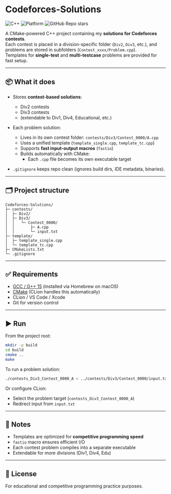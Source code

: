 # Codeforces-Solutions

![C++](https://img.shields.io/badge/Language-C++-blue)
![Platform](https://img.shields.io/badge/IDE-CLion%20%7C%20VS%20Code%20%7C%20Xcode-orange)
![GitHub Repo stars](https://img.shields.io/github/stars/IDGwork/Codeforces-Solutions?style=social)

A CMake-powered C++ project containing my **solutions for Codeforces contests**.  
Each contest is placed in a division-specific folder (`Div2`, `Div3`, etc.), and problems are stored in subfolders (`Contest_xxxx/Problem.cpp`).  
Templates for **single-test** and **multi-testcase** problems are provided for fast setup.

---

## 📦 What it does

- Stores **contest-based solutions**:
    - Div2 contests
    - Div3 contests
    - (extendable to Div1, Div4, Educational, etc.)
- Each problem solution:
    - Lives in its own contest folder: `contests/Div3/Contest_0000/A.cpp`
    - Uses a unified template (`template_single.cpp`, `template_tc.cpp`)
    - Supports **fast input-output macros** (`fastio`)
    - Builds automatically with CMake:
      - Each `.cpp` file becomes its own executable target

- `.gitignore` keeps repo clean (ignores build dirs, IDE metadata, binaries).

---

## 🗂 Project structure

```
Codeforces-Solutions/
├─ contests/
│  ├─ Div2/
│  ├─ Div3/
│  │   └─ Contest_0000/
│  │       ├─ A.cpp
│  │       └─ input.txt
├─ template/
│  ├─ template_single.cpp
│  └─ template_tc.cpp
├─ CMakeLists.txt
└─ .gitignore
```

---

## ✅ Requirements

- [GCC / G++ 15](https://gcc.gnu.org/) (installed via Homebrew on macOS)
- [CMake](https://cmake.org/) (CLion handles this automatically)
- CLion / VS Code / Xcode
- Git for version control

---

## ▶️ Run

From the project root:

```bash
mkdir -p build
cd build
cmake ..
make
```

To run a problem solution:

```bash
./contests_Div3_Contest_0000_A < ../contests/Div3/Contest_0000/input.txt
```

Or configure CLion:
- Select the problem target (`contests_Div3_Contest_0000_A`)
- Redirect input from `input.txt`

---

## 📌 Notes

- Templates are optimized for **competitive programming speed**
- `fastio` macro ensures efficient I/O
- Each contest problem compiles into a separate executable
- Extendable for more divisions (Div1, Div4, Edu)

---

## 📄 License

For educational and competitive programming practice purposes.
